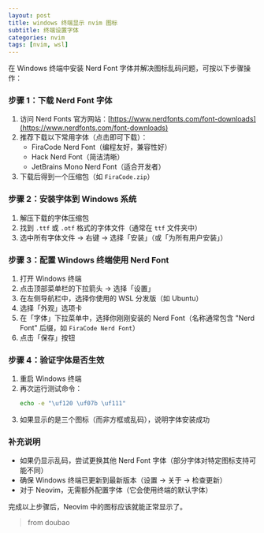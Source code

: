 ```yaml
---
layout: post
title: windows 终端显示 nvim 图标
subtitle: 终端设置字体
categories: nvim
tags: [nvim, wsl]
---
```

在 Windows 终端中安装 Nerd Font 字体并解决图标乱码问题，可按以下步骤操作：

### 步骤 1：下载 Nerd Font 字体
1. 访问 Nerd Fonts 官方网站：[https://www.nerdfonts.com/font-downloads](https://www.nerdfonts.com/font-downloads)
2. 推荐下载以下常用字体（点击即可下载）：
   - FiraCode Nerd Font（编程友好，兼容性好）
   - Hack Nerd Font（简洁清晰）
   - JetBrains Mono Nerd Font（适合开发者）
3. 下载后得到一个压缩包（如 `FiraCode.zip`）

### 步骤 2：安装字体到 Windows 系统
1. 解压下载的字体压缩包
2. 找到 `.ttf` 或 `.otf` 格式的字体文件（通常在 `ttf` 文件夹中）
3. 选中所有字体文件 → 右键 → 选择「安装」（或「为所有用户安装」）

### 步骤 3：配置 Windows 终端使用 Nerd Font
1. 打开 Windows 终端
2. 点击顶部菜单栏的下拉箭头 → 选择「设置」
3. 在左侧导航栏中，选择你使用的 WSL 分发版（如 Ubuntu）
4. 选择「外观」选项卡
5. 在「字体」下拉菜单中，选择你刚刚安装的 Nerd Font（名称通常包含 "Nerd Font" 后缀，如 `FiraCode Nerd Font`）
6. 点击「保存」按钮

### 步骤 4：验证字体是否生效
1. 重启 Windows 终端
2. 再次运行测试命令：
   ```bash
   echo -e "\uf120 \uf07b \uf111"
   ```
3. 如果显示的是三个图标（而非方框或乱码），说明字体安装成功

### 补充说明
- 如果仍显示乱码，尝试更换其他 Nerd Font 字体（部分字体对特定图标支持可能不同）
- 确保 Windows 终端已更新到最新版本（设置 → 关于 → 检查更新）
- 对于 Neovim，无需额外配置字体（它会使用终端的默认字体）

完成以上步骤后，Neovim 中的图标应该就能正常显示了。

> from doubao